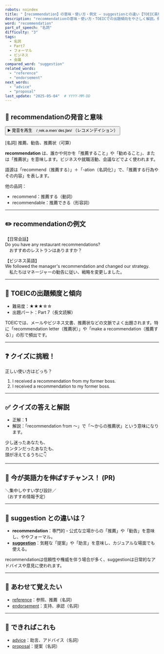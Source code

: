 ```yaml
---
robots: noindex
title: "【recommendation】の意味・使い方・例文 ― suggestionとの違い【TOEIC英単語】"
description: "recommendationの意味・使い方・TOEICでの出題傾向をやさしく解説。例文・クイズ付きでsuggestionとの違いもわかりやすく学べます。"
word: "recommendation"
part_of_speech: "名詞"
difficulty: "3"
tags:
  - 名詞
  - Part7
  - フォーマル
  - ビジネス
  - 会議
compared_word: "suggestion"
related_words:
  - "reference"
  - "endorsement"
next_words:
  - "advice"
  - "proposal"
last_update: "2025-05-04"  # YYYY-MM-DD
---
```


## 🔰 recommendationの発音と意味

<button class="play-audio" onclick="playTTS('recommendation')">
  <span class="play-audio-main">
    ▶️ 発音を再生　/ˌrek.ə.menˈdeɪ.ʃən/
  </span>
  <span class="play-audio-sub">
    （レコメンデイション）
  </span>
</button>

[名詞] 推薦、勧告、推薦状（可算）

**recommendation** は、誰かや何かを「推薦すること」や「勧めること」、または「推薦状」を意味します。ビジネスや就職活動、会議などでよく使われます。

語源は「recommend（推薦する）」＋「-ation（名詞化）」で、「推薦する行為やその内容」を表します。

他の品詞：  
- recommend：推薦する（動詞）
- recommendable：推薦できる（形容詞）

---

## ✏️ recommendationの例文

【日常会話】  
Do you have any restaurant recommendations?  
　おすすめのレストランはありますか？

【ビジネス英語】  
We followed the manager's recommendation and changed our strategy.  
　私たちはマネージャーの勧告に従い、戦略を変更しました。

---

## 🎯 TOEICの出題頻度と傾向

- 難易度：★★★☆☆
- 出題パート：Part 7（長文読解）

TOEICでは、メールやビジネス文書、推薦状などの文脈でよく出題されます。特に「recommendation letter（推薦状）」や「make a recommendation（推薦する）」の形で頻出です。

---

## ❓ クイズに挑戦！

正しい使い方はどっち？

1. I received a recommendation from my former boss.  
2. I received a recommendation to my former boss.

---

## ✅ クイズの答えと解説

- 正解：**1**
- 解説：「recommendation from ～」で「～からの推薦状」という意味になります。

少し迷ったあなたも、  
カンタンだったあなたも、  
頭が冴えてるうちに👇️

---

## 🚀 今が英語力を伸ばすチャンス！ (PR)

<div class="info-center">
＼集中しやすい学び設計／<br>  
（おすすめ情報予定）
</div>

---

## 🤔  suggestion との違いは？

- **recommendation**：専門的・公式な立場からの「推薦」や「勧告」を意味し、ややフォーマル。
- **[suggestion](/suggestion)**：気軽な「提案」や「助言」を意味し、カジュアルな場面でも使える。

recommendationは信頼性や権威を伴う場合が多く、suggestionは日常的なアドバイスや意見に使われます。

---

## 🧩 あわせて覚えたい

- [reference](/reference)：参照、推薦（名詞）
- [endorsement](/endorsement)：支持、承認（名詞）

---

## 📖 できればこれも

- [advice](/advice)：助言、アドバイス（名詞）
- [proposal](/proposal)：提案（名詞）

<!-- cvid: aid08_bid38 -->
